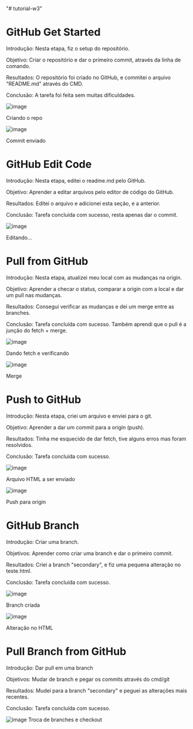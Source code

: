 "# tutorial-w3" 
# GitHub Get Started

Introdução: Nesta etapa, fiz o setup do repositório.

Objetivo: Criar o repositório e dar o primeiro commit, através da linha de comando.

Resultados: O repositório foi criado no GitHub, e commitei o arquivo "README.md" através do CMD.

Conclusão: A tarefa foi feita sem muitas dificuldades.

![image](https://github.com/IsraelNLC/tutorial-w3/assets/99210055/e8ecf6fc-ddbb-45c3-b005-2deb959d72a8)

Criando o repo

![image](https://github.com/IsraelNLC/tutorial-w3/assets/99210055/df1194f7-31d8-448d-934f-102792a0220c)

Commit enviado

# GitHub Edit Code

Introdução: Nesta etapa, editei o readme.md pelo GitHub.

Objetivo: Aprender a editar arquivos pelo editor de código do GitHub.

Resultados: Editei o arquivo e adicionei esta seção, e a anterior.

Conclusão: Tarefa concluída com sucesso, resta apenas dar o commit.

![image](https://github.com/IsraelNLC/tutorial-w3/assets/99210055/c941232a-9a40-4bea-9702-04128c077926)

Editando...

# Pull from GitHub

Introdução: Nesta etapa, atualizei meu local com as mudanças na origin.

Objetivo: Aprender a checar o status, comparar a origin com a local e dar um pull nas mudanças.

Resultados: Consegui verificar as mudanças e dei um merge entre as branches.

Conclusão: Tarefa concluída com sucesso. Também aprendi que o pull é a junção do fetch + merge.

![image](https://github.com/IsraelNLC/tutorial-w3/assets/99210055/f4c7c9f5-1f2d-4d85-90d5-3e9694013d0f)

Dando fetch e verificando

![image](https://github.com/IsraelNLC/tutorial-w3/assets/99210055/f0110dde-a7ba-41bf-9f94-7893269d0e01)

Merge

# Push to GitHub

Introdução: Nesta etapa, criei um arquivo e enviei para o git.

Objetivo: Aprender a dar um commit para a origin (push).

Resultados: Tinha me esquecido de dar fetch, tive alguns erros mas foram resolvidos.

Conclusão: Tarefa concluída com sucesso.

![image](https://github.com/IsraelNLC/tutorial-w3/assets/99210055/b7420452-3069-448f-b576-ef66800db6a2)

Arquivo HTML a ser enviado

![image](https://github.com/IsraelNLC/tutorial-w3/assets/99210055/12177520-dc48-49e1-b741-215f00e47605)

Push para origin

# GitHub Branch

Introdução: Criar uma branch.

Objetivos: Aprender como criar uma branch e dar o primeiro commit.

Resultados: Criei a branch "secondary", e fiz uma pequena alteração no teste.html.

Conclusão: Tarefa concluída com sucesso.

![image](https://github.com/IsraelNLC/tutorial-w3/assets/99210055/4439e4e1-3022-41de-87e7-bd44a55a907f)

Branch criada

![image](https://github.com/IsraelNLC/tutorial-w3/assets/99210055/2dffb6c5-810f-43e9-b329-ba337970a88c)

Alteração no HTML

# Pull Branch from GitHub

Introdução: Dar pull em uma branch

Objetivos: Mudar de branch e pegar os commits através do cmd/git

Resultados: Mudei para a branch "secondary" e peguei as alterações mais recentes.

Conclusão: Tarefa concluída com sucesso.

![image](https://github.com/IsraelNLC/tutorial-w3/assets/99210055/7aaa66d0-5c32-40de-957e-3c1a58d3f181)
Troca de branches e checkout

